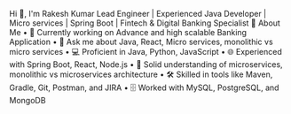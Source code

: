 Hi 👋, I'm Rakesh Kumar
Lead Engineer | Experienced Java Developer | Micro services | Spring Boot | Fintech & Digital Banking Specialist
🚀 About Me
•	🔭 Currently working on Advance and high scalable Banking Application 
•	💬 Ask me about Java, React, Micro services, monolithic vs micro services 
•	💻 Proficient in Java, Python, JavaScript
•	🌐 Experienced with Spring Boot, React, Node.js
•	🧩 Solid understanding of microservices, monolithic vs microservices architecture
•	🛠️ Skilled in tools like Maven, Gradle, Git, Postman, and JIRA
•	🗄️ Worked with MySQL, PostgreSQL, and MongoDB
